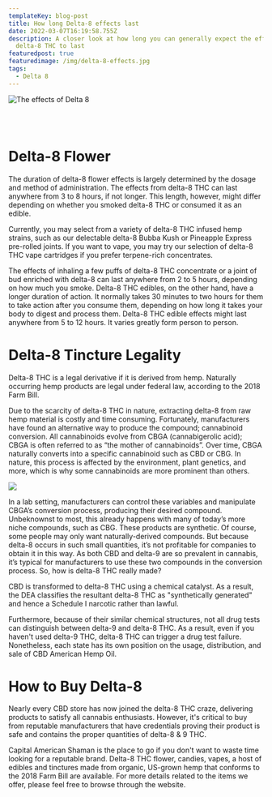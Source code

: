 ```yaml
---
templateKey: blog-post
title: How long Delta-8 effects last
date: 2022-03-07T16:19:58.755Z
description: A closer look at how long you can generally expect the effects of
  delta-8 THC to last
featuredpost: true
featuredimage: /img/delta-8-effects.jpg
tags:
  - Delta 8
---
```

![The effects of Delta 8](/img/delta-8-effects.jpg "How long  Delta 8 effects last")

<br><br>

# Delta-8 Flower

The duration of delta-8 flower effects is largely determined by the dosage and method of administration. The effects from delta-8 THC can last anywhere from 3 to 8 hours, if not longer.  This length, however, might differ depending on whether you smoked delta-8 THC or consumed it as an edible.

Currently, you may select from a variety of delta-8 THC infused hemp strains, such as our delectable delta-8 Bubba Kush or Pineapple Express pre-rolled joints.  If you want to vape, you may try our selection of delta-8 THC vape cartridges if you prefer terpene-rich concentrates.

The effects of inhaling a few puffs of delta-8 THC concentrate or a joint of bud enriched with delta-8 can last anywhere from 2 to 5 hours, depending on how much you smoke.  Delta-8 THC edibles, on the other hand, have a longer duration of action.  It normally takes 30 minutes to two hours for them to take action after you consume them, depending on how long it takes your body to digest and process them.  Delta-8 THC edible effects might last anywhere from 5 to 12 hours.  It varies greatly form person to person.

# Delta-8 Tincture Legality

Delta-8 THC is a legal derivative if it is derived from hemp.  Naturally occurring hemp products are legal under federal law, according to the 2018 Farm Bill.

Due to the scarcity of delta-8 THC in nature, extracting delta-8 from raw hemp material is costly and time consuming.  Fortunately, manufacturers have found an alternative way to produce the compound; cannabinoid conversion.  All cannabinoids evolve from CBGA (cannabigerolic acid); CBGA is often referred to as “the mother of cannabinoids”.  Over time, CBGA naturally converts into a specific cannabinoid such as CBD or CBG.  In nature, this process is affected by the environment, plant genetics, and more, which is why some cannabinoids are more prominent than others.

![](/img/thc-extraction.jpg)

In a lab setting, manufacturers can control these variables and manipulate CBGA’s conversion process, producing their desired compound.  Unbeknownst to most, this already happens with many of today’s more niche compounds, such as CBG.  These products are synthetic.  Of course, some people may only want naturally-derived compounds.  But because delta-8 occurs in such small quantities, it’s not profitable for companies to obtain it in this way.  As both CBD and delta-9 are so prevalent in cannabis, it’s typical for manufacturers to use these two compounds in the conversion process.  So, how is delta-8 THC really made?

CBD is transformed to delta-8 THC using a chemical catalyst.  As a result, the DEA classifies the resultant delta-8 THC as "synthetically generated" and hence a Schedule I narcotic rather than lawful.

Furthermore, because of their similar chemical structures, not all drug tests can distinguish between delta-9 and delta-8 THC.  As a result, even if you haven't used delta-9 THC, delta-8 THC can trigger a drug test failure.  Nonetheless, each state has its own position on the usage, distribution, and sale of CBD American Hemp Oil.  

# How to Buy Delta-8 

Nearly every CBD store has now joined the delta-8 THC craze, delivering products to satisfy all cannabis enthusiasts.  However, it's critical to buy from reputable manufacturers that have credentials proving their product is safe and contains the proper quantities of delta-8 & 9 THC.

Capital American Shaman is the place to go if you don't want to waste time looking for a reputable brand.  Delta-8 THC flower, candies, vapes, a host of edibles and tinctures made from organic, US-grown hemp that conforms to the 2018 Farm Bill are available.  For more details related to the items we offer, please feel free to browse through the website.